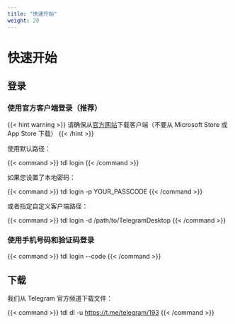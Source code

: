 ```yaml
---
title: "快速开始"
weight: 20
---
```


# 快速开始

## 登录

### **使用官方客户端登录（推荐）**

{{< hint warning >}}
请确保从[官方网站](https://desktop.telegram.org/)下载客户端（不要从 Microsoft Store 或 App Store 下载）
{{< /hint >}}

使用默认路径：

{{< command >}}
tdl login
{{< /command >}}

如果您设置了本地密码：

{{< command >}}
tdl login -p YOUR_PASSCODE
{{< /command >}}

或者指定自定义客户端路径：

{{< command >}}
tdl login -d /path/to/TelegramDesktop
{{< /command >}}

### **使用手机号码和验证码登录**

{{< command >}}
tdl login --code
{{< /command >}}

## 下载

我们从 Telegram 官方频道下载文件：

{{< command >}}
tdl dl -u https://t.me/telegram/193
{{< /command >}}
